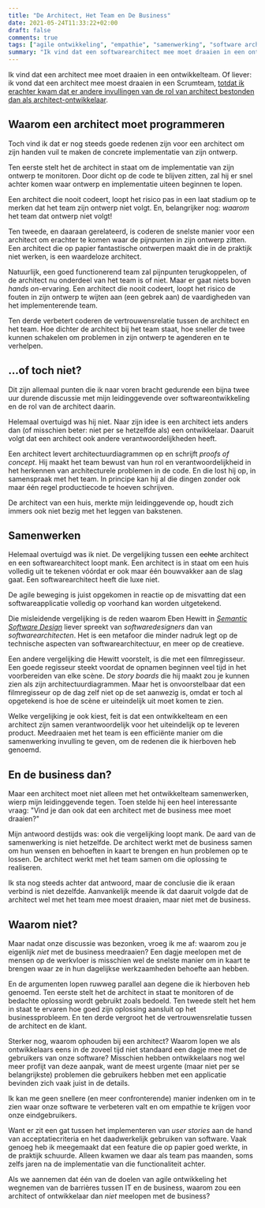 ```yaml
---
title: "De Architect, Het Team en De Business"
date: 2021-05-24T11:33:22+02:00
draft: false
comments: true
tags: ["agile ontwikkeling", "empathie", "samenwerking", "software architect (rol)", "software ontwikkeling"]
summary: "Ik vind dat een softwarearchitect mee moet draaien in een ontwikkelteam. Mijn leiddingevende is daar minder van overtuigd. \"Vind je dan ook dat een architect mee moet draaien met de business?\" vroeg hij me tijdens een discussie - retorisch uiteraard. Maar toen ik erover nadacht, vroeg ik me af: waarom eigenlijk niet?"
---
```


Ik vind dat een architect mee moet draaien in een ontwikkelteam. Of liever: ik vond dat een architect mee moest draaien in een Scrumteam, [totdat ik erachter kwam dat er andere invullingen van de rol van architect bestonden dan als architect-ontwikkelaar](blog/21/05/wat-wil-je-zijn-een-architect-of-een-ontwikkelaar). 


## Waarom een architect moet programmeren


Toch vind ik dat er nog steeds goede redenen zijn voor een architect om zijn handen vuil te maken de concrete implementatie van zijn ontwerp. 


Ten eerste stelt het de architect in staat om de implementatie van zijn ontwerp te monitoren. Door dicht op de code te blijven zitten, zal hij er snel achter komen waar ontwerp en implementatie uiteen beginnen te lopen. 


Een architect die nooit codeert, loopt het risico pas in een laat stadium op te merken dat het team zijn ontwerp niet volgt. En, belangrijker nog: *waarom* het team dat ontwerp niet volgt!


Ten tweede, en daaraan gerelateerd, is coderen de snelste manier voor een architect om erachter te komen waar de pijnpunten in zijn ontwerp zitten. Een architect die op papier fantastische ontwerpen maakt die in de praktijk niet werken, is een waardeloze architect. 


Natuurlijk, een goed functionerend team zal pijnpunten terugkoppelen, of de architect nu onderdeel van het team is of niet. Maar er gaat niets boven *hands on*-ervaring. Een architect die nooit codeert, loopt het risico de fouten in zijn ontwerp te wijten aan (een gebrek aan) de vaardigheden van het implementerende team. 


Ten derde verbetert coderen de vertrouwensrelatie tussen de architect en het team. Hoe dichter de architect bij het team staat, hoe sneller de twee kunnen schakelen om problemen in zijn ontwerp te agenderen en te verhelpen.


## ...of toch niet?


Dit zijn allemaal punten die ik naar voren bracht gedurende een bijna twee uur durende discussie met mijn leidinggevende over softwareontwikkeling en de rol van de architect daarin. 


Helemaal overtuigd was hij niet. Naar zijn idee is een architect iets anders dan (of misschien beter: niet per se hetzelfde als) een ontwikkelaar. Daaruit volgt dat een architect ook andere verantwoordelijkheden heeft. 


Een architect levert architectuurdiagrammen op en schrijft *proofs of concept*. Hij maakt het team bewust van hun rol en verantwoordelijkheid in het herkennen van architecturele problemen in de code. En die lost hij op, in samenspraak met het team. In principe kan hij al die dingen zonder ook maar één regel productiecode te hoeven schrijven.


De architect van een huis, merkte mijn leidinggevende op, houdt zich immers ook niet bezig met het leggen van bakstenen.


## Samenwerken


Helemaal overtuigd was ik niet. De vergelijking tussen een ~~echte~~ architect en een softwarearchitect loopt mank. Een architect is in staat om een huis volledig uit te tekenen vóórdat er ook maar één bouwvakker aan de slag gaat. Een softwarearchitect heeft die luxe niet. 


De agile beweging is juist opgekomen in reactie op de misvatting dat een softwareapplicatie volledig op voorhand kan worden uitgetekend.


Die misleidende vergelijking is de reden waarom Eben Hewitt in [*Semantic Software Design*](https://www.oreilly.com/library/view/semantic-software-design/9781492045946/) liever spreekt van *softwaredesigners* dan van *softwarearchitecten*. Het is een metafoor die minder nadruk legt op de technische aspecten van softwarearchitectuur, en meer op de creatieve.


Een andere vergelijking die Hewitt voorstelt, is die met een filmregisseur. Een goede regisseur steekt voordat de opnamen beginnen veel tijd in het voorbereiden van elke scène. De *story boards* die hij maakt zou je kunnen zien als zijn architectuurdiagrammen. Maar het is onvoorstelbaar dat een filmregisseur op de dag zelf niet op de set aanwezig is, omdat er toch al opgetekend is hoe de scène er uiteindelijk uit moet komen te zien.


Welke vergelijking je ook kiest, feit is dat een ontwikkelteam en een architect zijn samen verantwoordelijk voor het uiteindelijk op te leveren product. Meedraaien met het team is een efficiënte manier om die samenwerking invulling te geven, om de redenen die ik hierboven heb genoemd.


## En de business dan?


Maar een architect moet niet alleen met het ontwikkelteam samenwerken, wierp mijn leidinggevende tegen. Toen stelde hij een heel interessante vraag: "Vind je dan ook dat een architect met de business mee moet draaien?" 


Mijn antwoord destijds was: ook die vergelijking loopt mank. De aard van de samenwerking is niet hetzelfde. De architect werkt met de business samen om hun wensen en behoeften in kaart te brengen en hun problemen op te lossen. De architect werkt met het team samen om die oplossing te realiseren.


Ik sta nog steeds achter dat antwoord, maar de conclusie die ik eraan verbind is niet dezelfde. Aanvankelijk meende ik dat daaruit volgde dat de architect wel met het team mee moest draaien, maar niet met de business. 


## Waarom niet?


Maar nadat onze discussie was bezonken, vroeg ik me af: waarom zou je eigenlijk *niet* met de business meedraaien? Een dagje meelopen met de mensen op de werkvloer is misschien wel de snelste manier om in kaart te brengen waar ze in hun dagelijkse werkzaamheden behoefte aan hebben.


En de argumenten lopen ruwweg parallel aan degene die ik hierboven heb genoemd. Ten eerste stelt het de architect in staat te monitoren of de bedachte oplossing wordt gebruikt zoals bedoeld. Ten tweede stelt het hem in staat te ervaren hoe goed zijn oplossing aansluit op het businessprobleem. En ten derde vergroot het de vertrouwensrelatie tussen de architect en de klant. 


Sterker nog, waarom ophouden bij een architect? Waarom lopen we als ontwikkelaars eens in de zoveel tijd niet standaard een dagje mee met de gebruikers van onze software? Misschien hebben ontwikkelaars nog wel meer profijt van deze aanpak, want de meest urgente (maar niet per se belangrijkste) problemen die gebruikers hebben met een applicatie bevinden zich vaak juist in de details.


Ik kan me geen snellere (en meer confronterende) manier indenken om in te zien waar onze software te verbeteren valt en om empathie te krijgen voor onze eindgebruikers. 


Want er zit een gat tussen het implementeren van *user stories* aan de hand van acceptatiecriteria en het daadwerkelijk gebruiken van software. Vaak genoeg heb ik meegemaakt dat een feature die op papier goed werkte, in de praktijk schuurde. Alleen kwamen we daar als team pas maanden, soms zelfs jaren na de implementatie van die functionaliteit achter.


Als we aannemen dat één van de doelen van agile ontwikkeling het wegnemen van de barrières tussen IT en de business, waarom zou een architect of ontwikkelaar dan *niet* meelopen met de business?
